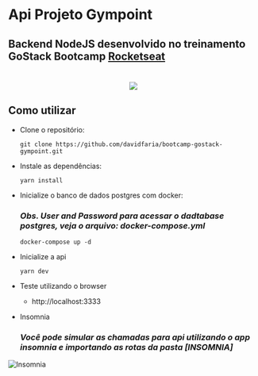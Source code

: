 # Api Projeto Gympoint

## Backend NodeJS desenvolvido no treinamento GoStack Bootcamp [Rocketseat](https://rocketseat.com.br)

<h1 align="center">
<img src="https://raw.githubusercontent.com/davidfaria/bootcamp-gostack-gympoint/master/img-readme/logo.png">
</h1>

## Como utilizar

- Clone o repositório:

  `git clone https://github.com/davidfaria/bootcamp-gostack-gympoint.git`

- Instale as dependências:

  `yarn install`

- Inicialize o banco de dados postgres com docker:

  ### **_Obs. User and Password para acessar o dadtabase postgres, veja o arquivo: docker-compose.yml_**

  `docker-compose up -d`

- Inicialize a api

  `yarn dev`

- Teste utilizando o browser

  - http://localhost:3333

- Insomnia
  ### **_Você pode simular as chamadas para api utilizando o app insomnia e importando as rotas da pasta [INSOMNIA]_**

![Insomnia](https://raw.githubusercontent.com/davidfaria/bootcamp-gostack-gympoint/master/img-readme/insomnia.png)
